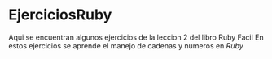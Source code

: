 # EjerciciosRuby
Aqui se encuentran algunos ejercicios de la leccion 2 del libro Ruby Facil
En estos ejercicios se aprende el manejo de cadenas y numeros en _Ruby_
